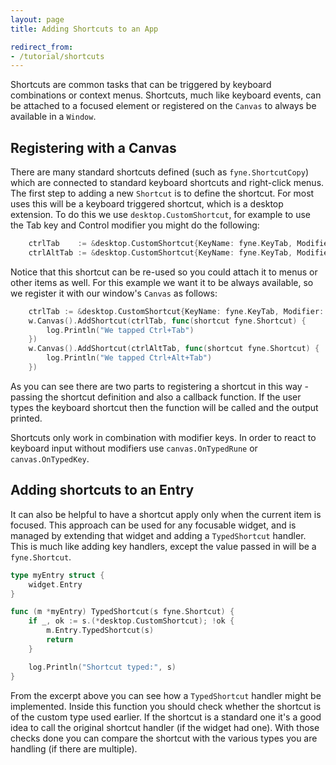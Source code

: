 ```yaml
---
layout: page
title: Adding Shortcuts to an App

redirect_from:
- /tutorial/shortcuts
---
```


Shortcuts are common tasks that can be triggered by keyboard combinations or context menus. Shortcuts, much like keyboard events, can be attached to a focused element or registered on the `Canvas` to always be available in a `Window`.

## Registering with a Canvas

There are many standard shortcuts defined (such as `fyne.ShortcutCopy`) which are connected to standard keyboard shortcuts and right-click menus. The first step to adding a new `Shortcut` is to define the shortcut. For most uses this will be a keyboard triggered shortcut, which is a desktop extension. To do this we use `desktop.CustomShortcut`, for example to use the Tab key and Control modifier you might do the following:

```go
	ctrlTab    := &desktop.CustomShortcut{KeyName: fyne.KeyTab, Modifier: fyne.KeyModifierControl}
	ctrlAltTab := &desktop.CustomShortcut{KeyName: fyne.KeyTab, Modifier: fyne.KeyModifierControl | fyne.KeyModifierAlt}
```

Notice that this shortcut can be re-used so you could attach it to menus or other items as well. For this example we want it to be always available, so we register it with our window's `Canvas` as follows:

```go
	ctrlTab := &desktop.CustomShortcut{KeyName: fyne.KeyTab, Modifier: fyne.KeyModifierControl}
	w.Canvas().AddShortcut(ctrlTab, func(shortcut fyne.Shortcut) {
		log.Println("We tapped Ctrl+Tab")
	})
	w.Canvas().AddShortcut(ctrlAltTab, func(shortcut fyne.Shortcut) {
		log.Println("We tapped Ctrl+Alt+Tab")
	})
```

As you can see there are two parts to registering a shortcut in this way - passing the shortcut definition and also a callback function. If the user types the keyboard shortcut then the function will be called and the output printed.

Shortcuts only work in combination with modifier keys. In order to react to keyboard input without modifiers use `canvas.OnTypedRune` or `canvas.OnTypedKey`.

## Adding shortcuts to an Entry

It can also be helpful to have a shortcut apply only when the current item is focused. This approach can be used for any focusable widget, and is managed by extending that widget and adding a `TypedShortcut` handler. This is much like adding key handlers, except the value passed in will be a `fyne.Shortcut`.

```go
type myEntry struct {
	widget.Entry
}

func (m *myEntry) TypedShortcut(s fyne.Shortcut) {
	if _, ok := s.(*desktop.CustomShortcut); !ok {
		m.Entry.TypedShortcut(s)
		return
	}

	log.Println("Shortcut typed:", s)
}
```

From the excerpt above you can see how a `TypedShortcut` handler might be implemented. Inside this function you should check whether the shortcut is of the custom type used earlier. If the shortcut is a standard one it's a good idea to call the original shortcut handler (if the widget had one).
With those checks done you can compare the shortcut with the various types you are handling (if there are multiple).
